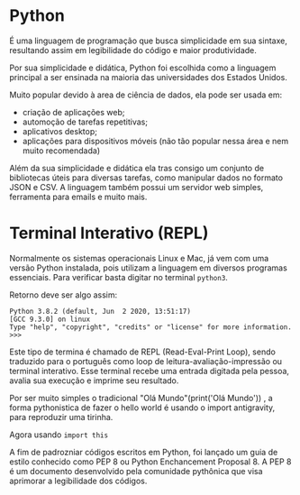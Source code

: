 # Python

É uma linguagem de programação que busca simplicidade em sua sintaxe, resultando assim em legibilidade do código e maior produtividade.

Por sua simplicidade e didática, Python foi escolhida como a linguagem principal a ser ensinada na maioria das universidades dos Estados Unidos.

Muito popular devido à area de ciência de dados, ela pode ser usada em:

- criação de aplicações web;
- automoção de tarefas repetitivas;
- aplicativos desktop;
- aplicações para dispositivos móveis (não tão popular nessa área e nem muito recomendada)

Além da sua simplicidade e didática ela tras consigo um conjunto de bibliotecas úteis para diversas tarefas, como manipular dados no formato JSON e CSV. A linguagem também possui um servidor web simples, ferramenta para emails e muito mais.

# Terminal Interativo (REPL)

Normalmente os sistemas operacionais Linux e Mac, já vem com uma versão Python instalada, pois utilizam a linguagem em diversos programas essenciais.
Para verificar basta digitar no terminal `python3`.

Retorno deve ser algo assim:
```
Python 3.8.2 (default, Jun  2 2020, 13:51:17)
[GCC 9.3.0] on linux
Type "help", "copyright", "credits" or "license" for more information.
>>>
```

Este tipo de termina é chamado de REPL (Read-Eval-Print Loop), sendo traduzido para o português como loop de leitura-avaliação-impressão ou terminal interativo. Esse terminal recebe uma entrada digitada pela pessoa, avalia sua execução e imprime seu resultado.

Por ser muito simples o tradicional "Olá Mundo"(print('Olá Mundo')) , a forma pythonistica de fazer o hello world é usando o import antigravity, para reproduzir uma tirinha.

Agora usando `import this`

A fim de padrozniar códigos escritos em Python, foi lançado um guia de estilo conhecido como PEP 8 ou Python Enchancement Proposal 8. A PEP 8 é um documento desenvolvido pela comunidade pythônica que visa aprimorar a legibilidade dos códigos.

